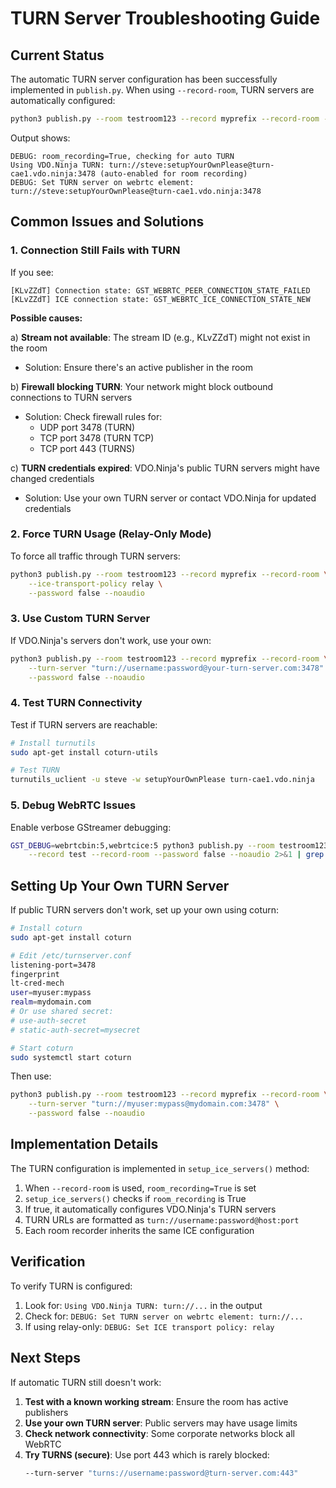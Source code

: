 # TURN Server Troubleshooting Guide

## Current Status

The automatic TURN server configuration has been successfully implemented in `publish.py`. When using `--record-room`, TURN servers are automatically configured:

```bash
python3 publish.py --room testroom123 --record myprefix --record-room --password false --noaudio
```

Output shows:
```
DEBUG: room_recording=True, checking for auto TURN
Using VDO.Ninja TURN: turn://steve:setupYourOwnPlease@turn-cae1.vdo.ninja:3478 (auto-enabled for room recording)
DEBUG: Set TURN server on webrtc element: turn://steve:setupYourOwnPlease@turn-cae1.vdo.ninja:3478
```

## Common Issues and Solutions

### 1. Connection Still Fails with TURN

If you see:
```
[KLvZZdT] Connection state: GST_WEBRTC_PEER_CONNECTION_STATE_FAILED
[KLvZZdT] ICE connection state: GST_WEBRTC_ICE_CONNECTION_STATE_NEW
```

**Possible causes:**

a) **Stream not available**: The stream ID (e.g., KLvZZdT) might not exist in the room
   - Solution: Ensure there's an active publisher in the room

b) **Firewall blocking TURN**: Your network might block outbound connections to TURN servers
   - Solution: Check firewall rules for:
     - UDP port 3478 (TURN)
     - TCP port 3478 (TURN TCP)
     - TCP port 443 (TURNS)

c) **TURN credentials expired**: VDO.Ninja's public TURN servers might have changed credentials
   - Solution: Use your own TURN server or contact VDO.Ninja for updated credentials

### 2. Force TURN Usage (Relay-Only Mode)

To force all traffic through TURN servers:

```bash
python3 publish.py --room testroom123 --record myprefix --record-room \
    --ice-transport-policy relay \
    --password false --noaudio
```

### 3. Use Custom TURN Server

If VDO.Ninja's servers don't work, use your own:

```bash
python3 publish.py --room testroom123 --record myprefix --record-room \
    --turn-server "turn://username:password@your-turn-server.com:3478" \
    --password false --noaudio
```

### 4. Test TURN Connectivity

Test if TURN servers are reachable:

```bash
# Install turnutils
sudo apt-get install coturn-utils

# Test TURN
turnutils_uclient -u steve -w setupYourOwnPlease turn-cae1.vdo.ninja
```

### 5. Debug WebRTC Issues

Enable verbose GStreamer debugging:

```bash
GST_DEBUG=webrtcbin:5,webrtcice:5 python3 publish.py --room testroom123 \
    --record test --record-room --password false --noaudio 2>&1 | grep -i ice
```

## Setting Up Your Own TURN Server

If public TURN servers don't work, set up your own using coturn:

```bash
# Install coturn
sudo apt-get install coturn

# Edit /etc/turnserver.conf
listening-port=3478
fingerprint
lt-cred-mech
user=myuser:mypass
realm=mydomain.com
# Or use shared secret:
# use-auth-secret
# static-auth-secret=mysecret

# Start coturn
sudo systemctl start coturn
```

Then use:
```bash
python3 publish.py --room testroom123 --record myprefix --record-room \
    --turn-server "turn://myuser:mypass@mydomain.com:3478" \
    --password false --noaudio
```

## Implementation Details

The TURN configuration is implemented in `setup_ice_servers()` method:

1. When `--record-room` is used, `room_recording=True` is set
2. `setup_ice_servers()` checks if `room_recording` is True
3. If true, it automatically configures VDO.Ninja's TURN servers
4. TURN URLs are formatted as `turn://username:password@host:port`
5. Each room recorder inherits the same ICE configuration

## Verification

To verify TURN is configured:

1. Look for: `Using VDO.Ninja TURN: turn://...` in the output
2. Check for: `DEBUG: Set TURN server on webrtc element: turn://...`
3. If using relay-only: `DEBUG: Set ICE transport policy: relay`

## Next Steps

If automatic TURN still doesn't work:

1. **Test with a known working stream**: Ensure the room has active publishers
2. **Use your own TURN server**: Public servers may have usage limits
3. **Check network connectivity**: Some corporate networks block all WebRTC
4. **Try TURNS (secure)**: Use port 443 which is rarely blocked:
   ```bash
   --turn-server "turns://username:password@turn-server.com:443"
   ```